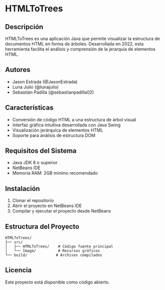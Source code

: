 # HTMLToTrees

## Descripción
HTMLToTrees es una aplicación Java que permite visualizar la estructura de documentos HTML en forma de árboles. Desarrollada en 2022, esta herramienta facilita el análisis y comprensión de la jerarquía de elementos HTML.

## Autores
- Jason Estrada (@JasonEstrada)
- Luna Julio (@lunajulio) 
- Sebastián Padilla (@sebastianpadilla02)

## Características
- Conversión de código HTML a una estructura de árbol visual
- Interfaz gráfica intuitiva desarrollada con Java Swing
- Visualización jerárquica de elementos HTML
- Soporte para análisis de estructura DOM

## Requisitos del Sistema
- Java JDK 8 o superior
- NetBeans IDE
- Memoria RAM: 2GB mínimo recomendado

## Instalación
1. Clonar el repositorio
2. Abrir el proyecto en NetBeans IDE
3. Compilar y ejecutar el proyecto desde NetBeans

## Estructura del Proyecto
```
HTMLToTrees/
├── src/
│   ├── HTMLToTrees/    # Código fuente principal
│   └── Image/          # Recursos gráficos
└── build/             # Archivos compilados
```

## Licencia
Este proyecto está disponible como código abierto.